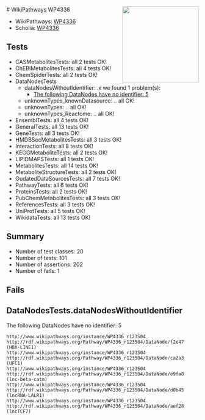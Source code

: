 <img style="float: right; width: 200px" src="https://upload.wikimedia.org/wikipedia/commons/thumb/8/83/Wplogo_with_text_500.png/640px-Wplogo_with_text_500.png" />
# WikiPathways WP4336

* WikiPathways: [WP4336](https://new.wikipathways.org/pathways/WP4336)
* Scholia: [WP4336](https://scholia.toolforge.org/wikipathways/WP4336)
## Tests
* CASMetabolitesTests: all 2 tests OK!
* ChEBIMetabolitesTests: all 4 tests OK!
* ChemSpiderTests: all 2 tests OK!
* DataNodesTests
    * dataNodesWithoutIdentifier: .x we found 1 problem(s):
        * [The following DataNodes have no identifier: 5](#d2d32fa4)
    * unknownTypes_knownDatasource: .. all OK!
    * unknownTypes: .. all OK!
    * unknownTypes_Reactome: .. all OK!
* EnsemblTests: all 4 tests OK!
* GeneralTests: all 13 tests OK!
* GeneTests: all 3 tests OK!
* HMDBSecMetabolitesTests: all 3 tests OK!
* InteractionTests: all 8 tests OK!
* KEGGMetaboliteTests: all 2 tests OK!
* LIPIDMAPSTests: all 1 tests OK!
* MetabolitesTests: all 14 tests OK!
* MetaboliteStructureTests: all 2 tests OK!
* OudatedDataSourcesTests: all 7 tests OK!
* PathwayTests: all 6 tests OK!
* ProteinsTests: all 2 tests OK!
* PubChemMetabolitesTests: all 3 tests OK!
* ReferencesTests: all 3 tests OK!
* UniProtTests: all 5 tests OK!
* WikidataTests: all 13 tests OK!


## Summary

* Number of test classes: 20
* Number of tests: 101
* Number of assertions: 202
* Number of fails: 1

## Fails

<a name="d2d32fa4" />

## DataNodesTests.dataNodesWithoutIdentifier

The following DataNodes have no identifier: 5
```
http://www.wikipathways.org/instance/WP4336_r123504 http://rdf.wikipathways.org/Pathway/WP4336_r123504/DataNode/f2e47 (HBX-LINE1)
http://www.wikipathways.org/instance/WP4336_r123504 http://rdf.wikipathways.org/Pathway/WP4336_r123504/DataNode/ca2a3 (UFC1)
http://www.wikipathways.org/instance/WP4336_r123504 http://rdf.wikipathways.org/Pathway/WP4336_r123504/DataNode/e9fa8 (lnc-beta-catm)
http://www.wikipathways.org/instance/WP4336_r123504 http://rdf.wikipathways.org/Pathway/WP4336_r123504/DataNode/d0b45 (lncRNA-LALR1)
http://www.wikipathways.org/instance/WP4336_r123504 http://rdf.wikipathways.org/Pathway/WP4336_r123504/DataNode/aef28 (lncTCF7)
```

